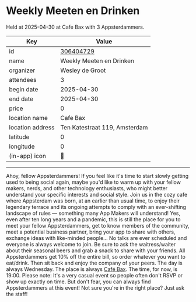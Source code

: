 # Weekly Meeten en Drinken
Held at 2025-04-30 at Cafe Bax with 3 Appsterdammers.
        
|Key|Value
|---|---|
|id|[306404729](https://www.meetup.com/appsterdam/events/306404729/)|
|name|Weekly Meeten en Drinken|
|organizer|Wesley de Groot|
|attendees|3|
|begin date|2025-04-30|
|end date|2025-04-30|
|price|0|
|location name|Cafe Bax|
|location address|Ten Katestraat 119, Amsterdam|
|latitude|0|
|longitude|0|
|(in-app) icon|🍺|

---

Ahoy, fellow Appsterdammers!
If you feel like it's time to start slowly getting used to being social again, maybe you'd like to warm up with your fellow makers, nerds, and other technology enthusiasts, who might better understand your specific interests and social style.
Join us in the cozy cafe where Appsterdam was born, at an earlier than usual time, to enjoy their legendary terrace and its ongoing attempts to comply with an ever-shifting landscape of rules — something many App Makers will understand!
Yes, even after ten long years and a pandemic, this is still the place for you to meet your fellow Appsterdammers, get to know members of the community, meet a potential business partner, bring your app to share with others, exchange ideas with like-minded people... No talks are ever scheduled and everyone is always welcome to join.
Be sure to ask the waitress/waiter about their seasonal beers and grab a snack to share with your friends. All Appsterdammers get 10% off the entire bill, so order whatever you want to eat/drink. Then sit back and enjoy the company of your peers.
The day is always Wednesday. The place is always [Café Bax](http://www.cafebax.nl/). The time, for now, is 19:00.
Please note: It's a very casual event so people often don't RSVP or show up exactly on time. But don't fear, you can always find Appsterdammers at this event! Not sure you're in the right place? Just ask the staff!
